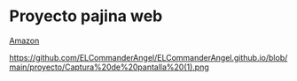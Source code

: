 # Proyecto pajina web

[Amazon](https://link-url-here.org)

https://github.com/ELCommanderAngel/ELCommanderAngel.github.io/blob/main/proyecto/Captura%20de%20pantalla%20(1).png

